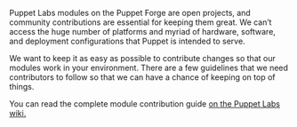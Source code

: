 Puppet Labs modules on the Puppet Forge are open projects, and community contributions
are essential for keeping them great. We can’t access the huge number of platforms and
myriad of hardware, software, and deployment configurations that Puppet is intended to serve.

We want to keep it as easy as possible to contribute changes so that our modules work
in your environment. There are a few guidelines that we need contributors to follow so
that we can have a chance of keeping on top of things.

You can read the complete module contribution guide [on the Puppet Labs wiki.](http://projects.puppetlabs.com/projects/module-site/wiki/Module_contributing)
